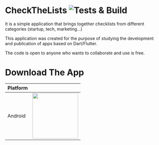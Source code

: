 # CheckTheLists ![Tests & Build](https://github.com/enriquesaid/checkthelists/workflows/Tests%20&%20Build/badge.svg)

It is a simple application that brings together checklists from different categories (startup, tech, marketing...)

This application was created for the purpose of studying the development and publication of apps based on Dart/Flutter.

The code is open to anyone who wants to collaborate and use is free.

# Download The App

| Platform ||
| -------------|-|
| Android | [<img src="https://images-na.ssl-images-amazon.com/images/G/01/mobile-apps/devportal2/res/images/amazon-appstore-badge-english-black.png" width=150 />](https://www.amazon.com.br/Enrique-M-Jr-CheckTheLists/dp/B086XGL4ZX/)
